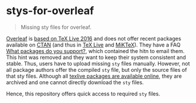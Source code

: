 # stys-for-overleaf

> Missing sty files for overleaf.

[Overleaf](https://www.overleaf.com/) is [based on TeX Live 2016](https://www.overleaf.com/blog/435-tex-live-upgrade-november-2016) and does not offer recent packages available on [CTAN](https://www.ctan.org/) (and thus in [TeX Live](https://www.tug.org/texlive/) and [MiKTeX](https://miktex.org/)).
They have a FAQ [What packages do you support?](https://www.overleaf.com/help/30-what-packages-do-you-support), which contained the hitn to email them.
This hint was removed and they want to keep their system consistent and stable.
Thus, users have to upload missing `sty` files manually.
However, not all package authors offer the compiled `sty` file, but only the source files of that sty files.
Although all [texlive packages are available online](http://ftp.dante.de/tex-archive/systems/texlive/tlnet/archive/), they are archived and one cannot directly download the `sty` files.

Hence, this repository offers quick access to required `sty` files.
